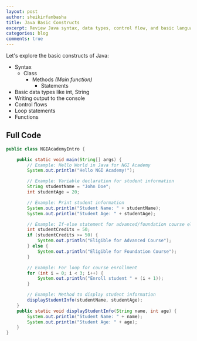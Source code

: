 ```yaml
---
layout: post
author: sheikirfanbasha
title: Java Basic Constructs
excerpt: Review Java syntax, data types, control flow, and basic language features.
categories: blog
comments: true
---
```

Let's explore the basic constructs of Java:
* Syntax
  * Class
    * Methods *(Main function)*
      * Statements
* Basic data types like int, String
* Writing output to the console
* Control flows
* Loop statements
* Functions

## Full Code
```java
public class NGIAcademyIntro {

    public static void main(String[] args) {
        // Example: Hello World in Java for NGI Academy
        System.out.println("Hello NGI Academy!");

        // Example: Variable declaration for student information
        String studentName = "John Doe";
        int studentAge = 20;

        // Example: Print student information
        System.out.println("Student Name: " + studentName);
        System.out.println("Student Age: " + studentAge);

        // Example: If-else statement for advanced/foundation course eligibility based on credits
        int studentCredits = 50;
        if (studentCredits >= 50) {
            System.out.println("Eligible for Advanced Course");
        } else {
            System.out.println("Eligible for Foundation Course");
        }

        // Example: For loop for course enrollment
        for (int i = 0; i < 3; i++) {
            System.out.println("Enroll student " + (i + 1));
        }

        // Example: Method to display student information
        displayStudentInfo(studentName, studentAge);
    }
    public static void displayStudentInfo(String name, int age) {
        System.out.println("Student Name: " + name);
        System.out.println("Student Age: " + age);
    }
}
```